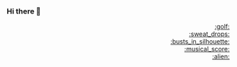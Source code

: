 ### Hi there 👋

<!--
**cylmat/cylmat** is a ✨ _special_ ✨ repository because its `README.md` (this file) appears on your GitHub profile.

Here are some ideas to get you started:

- 🔭 I’m currently working on ...
- 🌱 I’m currently learning ...
- 👯 I’m looking to collaborate on ...
- 🤔 I’m looking for help with ...
- 💬 Ask me about ...
- 📫 How to reach me: ...
- 😄 Pronouns: ...
- ⚡ Fun fact: ...
-->

<div align="right">
  <a href="https://www.code.golf">:golf:</a><br/>
  <a href="https://www.geeksforgeeks.org/fundamentals-of-algorithms">:sweat_drops:</a><br/>
  <a href="https://www.root-me.org">:busts_in_silhouette:</a><br/>
  <a href="https://symfony.com">:musical_score:</a><br/>
  <a href="https://www.vimgolf.com/">:alien:</a>
</div>
